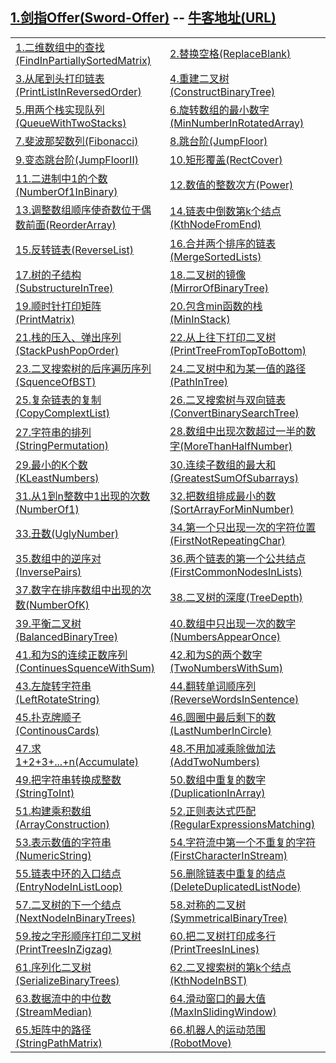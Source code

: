 <h2>
   <a href="https://github.com/wuping5719/Algorithm/tree/master/1-Sword-Offer">1.剑指Offer(Sword-Offer)</a>
   --
   <a href="http://www.nowcoder.com/profile/8873320">牛客地址(URL)</a>
</h2>
   
<table>
  <tr>
    <td>
      <a href="https://github.com/wuping5719/Algorithm/blob/master/1-Sword-Offer/1-FindInPartiallySortedMatrix.java">
      1.二维数组中的查找(FindInPartiallySortedMatrix)</a>
    </td>
    <td>
      <a href="https://github.com/wuping5719/Algorithm/blob/master/1-Sword-Offer/2-ReplaceBlank.java">
      2.替换空格(ReplaceBlank)</a>
    </td>
  </tr>
  <tr>
    <td>
      <a href="https://github.com/wuping5719/Algorithm/tree/master/1-Sword-Offer/1-5-PrintListInReversedOrder_05">
      3.从尾到头打印链表(PrintListInReversedOrder)</a>
    </td>
    <td>
      <a href="https://github.com/wuping5719/Algorithm/tree/master/1-Sword-Offer/1-6-ConstructBinaryTree_06">
      4.重建二叉树(ConstructBinaryTree)</a>
    </td>
  </tr>
  <tr>
     <td>
      <a href="https://github.com/wuping5719/Algorithm/tree/master/1-Sword-Offer/1-7-QueueWithTwoStacks_07">
      5.用两个栈实现队列(QueueWithTwoStacks)</a>
    </td>
    <td>
      <a href="https://github.com/wuping5719/Algorithm/blob/master/1-Sword-Offer/1-8-MinNumberInRotatedArray_08.java">
      6.旋转数组的最小数字(MinNumberInRotatedArray)</a>
    </td>
  </tr>
  <tr>
    <td>
      <a href="https://github.com/wuping5719/Algorithm/tree/master/1-Sword-Offer/1-9-Fibonacci_09">
      7.斐波那契数列(Fibonacci)</a>
    </td>
    <td>
      <a href="https://github.com/wuping5719/Algorithm/blob/master/1-Sword-Offer/1-9-Fibonacci_09/1-9-2-JumpFloor_09.java">
      8.跳台阶(JumpFloor)</a>
    </td>
  </tr>
  <tr>
    <td>
      <a href="https://github.com/wuping5719/Algorithm/blob/master/1-Sword-Offer/1-9-Fibonacci_09/1-9-3-JumpFloorII_09.java">
      9.变态跳台阶(JumpFloorII)</a>
    </td>
    <td>
      <a href="https://github.com/wuping5719/Algorithm/blob/master/1-Sword-Offer/1-9-Fibonacci_09/1-9-4-RectCover_09.java">
      10.矩形覆盖(RectCover)</a>
    </td>
  </tr>
  <tr>
    <td>
      <a href="https://github.com/wuping5719/Algorithm/blob/master/1-Sword-Offer/1-10-NumberOf1InBinary_10.java">
      11.二进制中1的个数(NumberOf1InBinary)</a>
    </td>
    <td>
      <a href="https://github.com/wuping5719/Algorithm/blob/master/1-Sword-Offer/1-11-Power_11.java">
      12.数值的整数次方(Power)</a>
    </td>
  </tr>
  <tr>
    <td>
      <a href="https://github.com/wuping5719/Algorithm/blob/master/1-Sword-Offer/1-14-ReorderArray_14.java">
      13.调整数组顺序使奇数位于偶数前面(ReorderArray)</a>
    </td>
    <td>
      <a href="https://github.com/wuping5719/Algorithm/blob/master/1-Sword-Offer/1-15-KthNodeFromEnd_15.java">
      14.链表中倒数第k个结点(KthNodeFromEnd)</a>
    </td>
  </tr>
  <tr>
    <td>
      <a href="https://github.com/wuping5719/Algorithm/blob/master/1-Sword-Offer/1-16-ReverseList_16.java">
      15.反转链表(ReverseList)</a>
    </td>
    <td>
      <a href="https://github.com/wuping5719/Algorithm/blob/master/1-Sword-Offer/1-17-MergeSortedLists_17.java">
      16.合并两个排序的链表(MergeSortedLists)</a>
    </td>
  </tr>
  <tr>
    <td>
      <a href="https://github.com/wuping5719/Algorithm/blob/master/1-Sword-Offer/1-18-SubstructureInTree_18.java">
      17.树的子结构(SubstructureInTree)</a>
    </td>
    <td>
      <a href="https://github.com/wuping5719/Algorithm/blob/master/1-Sword-Offer/1-19-MirrorOfBinaryTree_19.java">
      18.二叉树的镜像(MirrorOfBinaryTree)</a>
    </td>
  </tr>
  <tr>
    <td>
      <a href="https://github.com/wuping5719/Algorithm/blob/master/1-Sword-Offer/1-20-PrintMatrix_20.java">
      19.顺时针打印矩阵(PrintMatrix)</a>
    </td>
    <td>
      <a href="https://github.com/wuping5719/Algorithm/blob/master/1-Sword-Offer/1-21-MinInStack_21.java">
      20.包含min函数的栈(MinInStack)</a>
    </td>
  </tr>
  <tr>
    <td>
      <a href="https://github.com/wuping5719/Algorithm/blob/master/1-Sword-Offer/1-22-StackPushPopOrder_22.java">
      21.栈的压入、弹出序列(StackPushPopOrder)</a>
    </td>
    <td>
      <a href="https://github.com/wuping5719/Algorithm/blob/master/1-Sword-Offer/1-23-PrintTreeFromTopToBottom_23.java">
      22.从上往下打印二叉树(PrintTreeFromTopToBottom)</a>
    </td>
  </tr>
  <tr>
    <td>
      <a href="https://github.com/wuping5719/Algorithm/blob/master/1-Sword-Offer/1-24-SquenceOfBST_24.java">
      23.二叉搜索树的后序遍历序列(SquenceOfBST)</a>
    </td>
    <td>
      <a href="https://github.com/wuping5719/Algorithm/blob/master/1-Sword-Offer/1-25-PathInTree_25.java">
      24.二叉树中和为某一值的路径(PathInTree)</a>
    </td>
  </tr>
  <tr>
    <td>
      <a href="https://github.com/wuping5719/Algorithm/tree/master/1-Sword-Offer/1-26-CopyComplextList_26">
      25.复杂链表的复制(CopyComplextList)</a>
    </td>
    <td>
      <a href="https://github.com/wuping5719/Algorithm/blob/master/1-Sword-Offer/1-27-ConvertBinarySearchTree_27.java">
      26.二叉搜索树与双向链表(ConvertBinarySearchTree)</a>
    </td>
  </tr>
  <tr>
    <td>
      <a href="https://github.com/wuping5719/Algorithm/blob/master/1-Sword-Offer/1-28-StringPermutation_28.java">
      27.字符串的排列(StringPermutation)</a>
    </td>
    <td>
      <a href="https://github.com/wuping5719/Algorithm/blob/master/1-Sword-Offer/1-29-MoreThanHalfNumber_29.java">
      28.数组中出现次数超过一半的数字(MoreThanHalfNumber)</a>
    </td>
  </tr>
  <tr>
    <td>
      <a href="https://github.com/wuping5719/Algorithm/blob/master/1-Sword-Offer/1-30-KLeastNumbers_30.java">
      29.最小的K个数(KLeastNumbers)</a>
    </td>
    <td>
      <a href="https://github.com/wuping5719/Algorithm/blob/master/1-Sword-Offer/1-31-GreatestSumOfSubarrays_31.java">
      30.连续子数组的最大和(GreatestSumOfSubarrays)</a>
    </td>
  </tr>
  <tr>
    <td>
      <a href="https://github.com/wuping5719/Algorithm/blob/master/1-Sword-Offer/1-32-NumberOf1_32.java">
      31.从1到n整数中1出现的次数(NumberOf1)</a>
    </td>
    <td>
      <a href="https://github.com/wuping5719/Algorithm/blob/master/1-Sword-Offer/1-33-SortArrayForMinNumber_33.java">
      32.把数组排成最小的数(SortArrayForMinNumber)</a>
    </td>
  </tr>
  <tr>
    <td>
      <a href="https://github.com/wuping5719/Algorithm/blob/master/1-Sword-Offer/1-34-UglyNumber_34.java">
      33.丑数(UglyNumber)</a>
    </td>
    <td>
      <a href="https://github.com/wuping5719/Algorithm/blob/master/1-Sword-Offer/1-35-FirstNotRepeatingChar_35.java">
      34.第一个只出现一次的字符位置(FirstNotRepeatingChar)</a>
    </td>
  </tr>
  <tr>
    <td>
      <a href="https://github.com/wuping5719/Algorithm/blob/master/1-Sword-Offer/1-36-InversePairs_36.java">
      35.数组中的逆序对(InversePairs)</a>
    </td>
    <td>
      <a href="https://github.com/wuping5719/Algorithm/blob/master/1-Sword-Offer/1-37-FirstCommonNodesInLists_37.java">
      36.两个链表的第一个公共结点(FirstCommonNodesInLists)</a>
    </td>
  </tr>
  <tr>
    <td>
      <a href="https://github.com/wuping5719/Algorithm/blob/master/1-Sword-Offer/1-38-NumberOfK_38.java">
      37.数字在排序数组中出现的次数(NumberOfK)</a>
    </td>
    <td>
      <a href="https://github.com/wuping5719/Algorithm/blob/master/1-Sword-Offer/1-39-1-TreeDepth_39_1.java">
      38.二叉树的深度(TreeDepth)</a>
    </td>
  </tr>
  <tr>
    <td>
      <a href="https://github.com/wuping5719/Algorithm/blob/master/1-Sword-Offer/1-39-2-BalancedBinaryTree_39_2.java">
      39.平衡二叉树(BalancedBinaryTree)</a>
    </td>
    <td>
      <a href="https://github.com/wuping5719/Algorithm/blob/master/1-Sword-Offer/1-40-NumbersAppearOnce_40.java">
      40.数组中只出现一次的数字(NumbersAppearOnce)</a>
    </td>
  </tr>
  <tr>
    <td>
      <a href="https://github.com/wuping5719/Algorithm/blob/master/1-Sword-Offer/1-41-2-ContinuesSquenceWithSum_41_2.java">
      41.和为S的连续正数序列(ContinuesSquenceWithSum)</a>
    </td>
    <td>
      <a href="https://github.com/wuping5719/Algorithm/blob/master/1-Sword-Offer/1-41-1-TwoNumbersWithSum_41_1.java">
      42.和为S的两个数字(TwoNumbersWithSum)</a>
    </td>
  </tr>
  <tr>
    <td>
      <a href="https://github.com/wuping5719/Algorithm/blob/master/1-Sword-Offer/1-42-2-LeftRotateString_42_2.java">
      43.左旋转字符串(LeftRotateString)</a>
    </td>
    <td>
      <a href="https://github.com/wuping5719/Algorithm/blob/master/1-Sword-Offer/1-42-1-ReverseWordsInSentence_42_1.java">
      44.翻转单词顺序列(ReverseWordsInSentence)</a>
    </td>
  </tr>
  <tr>
    <td>
      <a href="https://github.com/wuping5719/Algorithm/blob/master/1-Sword-Offer/1-44-ContinousCards_44.java">
      45.扑克牌顺子(ContinousCards)</a>
    </td>
    <td>
      <a href="https://github.com/wuping5719/Algorithm/blob/master/1-Sword-Offer/1-45-LastNumberInCircle_45.java">
      46.圆圈中最后剩下的数(LastNumberInCircle)</a>
    </td>
  </tr>
  <tr>
    <td>
      <a href="https://github.com/wuping5719/Algorithm/blob/master/1-Sword-Offer/1-46-Accumulate_46.java">
      47.求1+2+3+...+n(Accumulate)</a>
    </td>
    <td>
      <a href="https://github.com/wuping5719/Algorithm/blob/master/1-Sword-Offer/1-47-AddTwoNumbers_47.java">
      48.不用加减乘除做加法(AddTwoNumbers)</a>
    </td>
  </tr>
  <tr>
    <td>
      <a href="https://github.com/wuping5719/Algorithm/blob/master/1-Sword-Offer/1-49-StringToInt_49.java">
      49.把字符串转换成整数(StringToInt)</a>
    </td>
    <td>
      <a href="https://github.com/wuping5719/Algorithm/blob/master/1-Sword-Offer/1-51-DuplicationInArray_51.java">
      50.数组中重复的数字(DuplicationInArray)</a>
    </td>
  </tr>
  <tr>
    <td>
      <a href="https://github.com/wuping5719/Algorithm/blob/master/1-Sword-Offer/1-52-ArrayConstruction_52.java">
      51.构建乘积数组(ArrayConstruction)</a>
    </td>
    <td>
      <a href="https://github.com/wuping5719/Algorithm/blob/master/1-Sword-Offer/1-53-RegularExpressionsMatching_53.java">
      52.正则表达式匹配(RegularExpressionsMatching)</a>
    </td>
  </tr>
  <tr>
    <td>
      <a href="https://github.com/wuping5719/Algorithm/blob/master/1-Sword-Offer/1-54-NumericString_54.java">
      53.表示数值的字符串(NumericString)</a>
    </td>
    <td>
      <a href="https://github.com/wuping5719/Algorithm/blob/master/1-Sword-Offer/1-55-FirstCharacterInStream_55.java">
      54.字符流中第一个不重复的字符(FirstCharacterInStream)</a>
    </td>
  </tr>
  <tr>
    <td>
      <a href="https://github.com/wuping5719/Algorithm/blob/master/1-Sword-Offer/1-56-EntryNodeInListLoop_56.java">
      55.链表中环的入口结点(EntryNodeInListLoop)</a>
    </td>
    <td>
      <a href="https://github.com/wuping5719/Algorithm/blob/master/1-Sword-Offer/1-57-DeleteDuplicatedListNode_57.java">
      56.删除链表中重复的结点(DeleteDuplicatedListNode)</a>
    </td>
  </tr>
  <tr>
    <td>
      <a href="https://github.com/wuping5719/Algorithm/blob/master/1-Sword-Offer/1-58-NextNodeInBinaryTrees_58.java">
      57.二叉树的下一个结点(NextNodeInBinaryTrees)</a>
    </td>
    <td>
      <a href="https://github.com/wuping5719/Algorithm/blob/master/1-Sword-Offer/1-59-SymmetricalBinaryTree_59.java">
      58.对称的二叉树(SymmetricalBinaryTree)</a>
    </td>
  </tr>
  <tr>
    <td>
      <a href="https://github.com/wuping5719/Algorithm/blob/master/1-Sword-Offer/1-61-PrintTreesInZigzag_61.java">
      59.按之字形顺序打印二叉树(PrintTreesInZigzag)</a>
    </td>
    <td>
      <a href="https://github.com/wuping5719/Algorithm/blob/master/1-Sword-Offer/1-60-PrintTreesInLines_60.java">
      60.把二叉树打印成多行(PrintTreesInLines)</a>
    </td>
  </tr>
  <tr>
    <td>
      <a href="https://github.com/wuping5719/Algorithm/blob/master/1-Sword-Offer/1-62-SerializeBinaryTrees_62.java">
      61.序列化二叉树(SerializeBinaryTrees)</a>
    </td>
    <td>
      <a href="https://github.com/wuping5719/Algorithm/blob/master/1-Sword-Offer/1-63-KthNodeInBST_63.java">
      62.二叉搜索树的第k个结点(KthNodeInBST)</a>
    </td>
  </tr>
  <tr>
    <td>
      <a href="https://github.com/wuping5719/Algorithm/blob/master/1-Sword-Offer/1-64-StreamMedian_64.java">
      63.数据流中的中位数(StreamMedian)</a>
    </td>
    <td>
      <a href="https://github.com/wuping5719/Algorithm/blob/master/1-Sword-Offer/1-65-MaxInSlidingWindow_65.java">
      64.滑动窗口的最大值(MaxInSlidingWindow)</a>
    </td>
  </tr>
  <tr>
    <td>
      <a href="https://github.com/wuping5719/Algorithm/blob/master/1-Sword-Offer/1-66-StringPathMatrix_66.java">
      65.矩阵中的路径(StringPathMatrix)</a>
    </td>
    <td>
      <a href="https://github.com/wuping5719/Algorithm/blob/master/1-Sword-Offer/1-67-RobotMove_67.java">
      66.机器人的运动范围(RobotMove)</a>
    </td>
  </tr>
</table>
